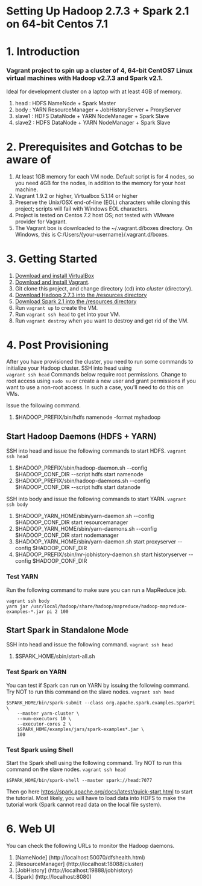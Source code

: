 Setting Up Hadoop 2.7.3 + Spark 2.1 on 64-bit Centos 7.1
============================

# 1. Introduction
### Vagrant project to spin up a cluster of 4, 64-bit CentOS7 Linux virtual machines with Hadoop v2.7.3 and Spark v2.1. 
Ideal for development cluster on a laptop with at least 4GB of memory.

1. head : HDFS NameNode + Spark Master
2. body : YARN ResourceManager + JobHistoryServer + ProxyServer
3. slave1 : HDFS DataNode + YARN NodeManager + Spark Slave
4. slave2 : HDFS DataNode + YARN NodeManager + Spark Slave

# 2. Prerequisites and Gotchas to be aware of
1. At least 1GB memory for each VM node. Default script is for 4 nodes, so you need 4GB for the nodes, in addition to the memory for your host machine.
2. Vagrant 1.9.2 or higher, Virtualbox 5.1.14 or higher
3. Preserve the Unix/OSX end-of-line (EOL) characters while cloning this project; scripts will fail with Windows EOL characters.
4. Project is tested on Centos 7.2 host OS; not tested with VMware provider for Vagrant.
5. The Vagrant box is downloaded to the ~/.vagrant.d/boxes directory. On Windows, this is C:/Users/{your-username}/.vagrant.d/boxes.

# 3. Getting Started
1. [Download and install VirtualBox](https://www.virtualbox.org/wiki/Downloads)
2. [Download and install Vagrant](http://www.vagrantup.com/downloads.html).
3. Git clone this project, and change directory (cd) into *cluster* (directory).
4. [Download Hadoop 2.7.3 into the /resources directory](http://www.apache.org/dyn/closer.cgi/hadoop/common/hadoop-2.7.3/hadoop-2.7.3.tar.gz)
5. [Download Spark 2.1 into the /resources directory](http://d3kbcqa49mib13.cloudfront.net/spark-2.1.0-bin-hadoop2.7.tgz)
6. Run ```vagrant up``` to create the VM.
7. Run ```vagrant ssh head``` to get into your VM.
8. Run ```vagrant destroy``` when you want to destroy and get rid of the VM.

# 4. Post Provisioning
After you have provisioned the cluster, you need to run some commands to initialize your Hadoop cluster. SSH into head using  
```vagrant ssh head```
Commands below require root permissions. Change to root access using ```sudo su``` or create a new user and grant permissions if you want to use a non-root access. In such a case, you'll need to do this on VMs.

Issue the following command. 

1. $HADOOP_PREFIX/bin/hdfs namenode -format myhadoop

## Start Hadoop Daemons (HDFS + YARN)
SSH into head and issue the following commands to start HDFS.
```vagrant ssh head```
1. $HADOOP_PREFIX/sbin/hadoop-daemon.sh --config $HADOOP_CONF_DIR --script hdfs start namenode
2. $HADOOP_PREFIX/sbin/hadoop-daemons.sh --config $HADOOP_CONF_DIR --script hdfs start datanode

SSH into body and issue the following commands to start YARN.
```vagrant ssh body```
1. $HADOOP_YARN_HOME/sbin/yarn-daemon.sh --config $HADOOP_CONF_DIR start resourcemanager
2. $HADOOP_YARN_HOME/sbin/yarn-daemons.sh --config $HADOOP_CONF_DIR start nodemanager
3. $HADOOP_YARN_HOME/sbin/yarn-daemon.sh start proxyserver --config $HADOOP_CONF_DIR
4. $HADOOP_PREFIX/sbin/mr-jobhistory-daemon.sh start historyserver --config $HADOOP_CONF_DIR

### Test YARN
Run the following command to make sure you can run a MapReduce job.

```
vagrant ssh body
yarn jar /usr/local/hadoop/share/hadoop/mapreduce/hadoop-mapreduce-examples-*.jar pi 2 100
```

## Start Spark in Standalone Mode
SSH into head and issue the following command.
```vagrant ssh head```

1. $SPARK_HOME/sbin/start-all.sh

### Test Spark on YARN
You can test if Spark can run on YARN by issuing the following command. Try NOT to run this command on the slave nodes.
```vagrant ssh head```
```
$SPARK_HOME/bin/spark-submit --class org.apache.spark.examples.SparkPi \
    --master yarn-cluster \
    --num-executors 10 \
    --executor-cores 2 \
    $SPARK_HOME/examples/jars/spark-examples*.jar \
    100
```
	
### Test Spark using Shell
Start the Spark shell using the following command. Try NOT to run this command on the slave nodes.
```vagrant ssh head```
```
$SPARK_HOME/bin/spark-shell --master spark://head:7077
```
Then go here https://spark.apache.org/docs/latest/quick-start.html to start the tutorial. Most likely, you will have to load data into HDFS to make the tutorial work (Spark cannot read data on the local file system).

# 6. Web UI
You can check the following URLs to monitor the Hadoop daemons.

1. [NameNode] (http://localhost:50070/dfshealth.html)
2. [ResourceManager] (http://localhost:18088/cluster)
3. [JobHistory] (http://localhost:19888/jobhistory)
4. [Spark] (http://localhost:8080)
